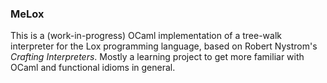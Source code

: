 ### MeLox

This is a (work-in-progress) OCaml implementation of a tree-walk interpreter for the Lox programming language, based on Robert Nystrom's *Crafting Interpreters*. Mostly a learning project to get more familiar with OCaml and functional idioms in general.
